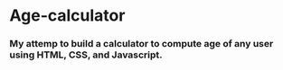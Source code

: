 # Age-calculator

### My attemp to build a calculator to compute age of any user using HTML, CSS, and Javascript.
